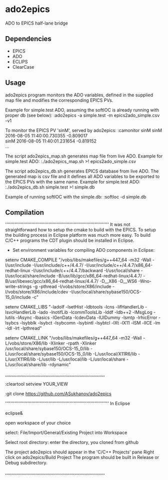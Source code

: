 # ado2epics

ADO to EPICS half-lane bridge

## Dependencies

- EPICS
- ADO
- ECLIPS
- ClearCase

## Usage

ado2epics program  monitors the ADO variables, defined in the supplied map file and modifies the corresponding EPICS PVs.

Example for simple.test ADO, assuming the softIOC is already running with proper db (see below):
:ado2epics -a simple.test -m epics2ado_simple.csv -v1

To monitor the EPICS PV 'sinM', served by ado2epics:
:camonitor sinM
sinM                           2016-08-05 11:40:00.730355 -0.809017  
sinM                           2016-08-05 11:40:01.231654 -0.819152  
...

The script ado2epics_map.sh generates map file from live ADO. 
Example for simple.test ADO:
:./ado2epics_map.sh >! epics2ado_simple.csv

The script ado2epics_db.sh generates EPICS database from live ADO. 
The generated map is csv file and it defines all ADO variables to be exported to the EPICS PVs with the same name.
Example for simple.test ADO:
:./ado2epics_db.sh simple.test >! simple.db

Example of running softIOC with the simple.db:
:softIoc -d simple.db

## Compilation
'''''''''''''''''''''''''''''''''''''''''''''''''''''''''''''''''''''''''''''''
It was not straightforward how to setup the cmake to build with the EPICS.
To setup the building process in Eclipse platform was much more easy.
To build C/C++ programs the CDT plugin should be installed in Eclipse.
 
- Set environment variables for compiling ADO components in Eclipse:

setenv CMAKE_COMPILE "/vobs/libs/makefiles/g++447_64 -m32 -Wall -I/usr/include  -I/usr/include/c++/4.4.7/ -I/usr/include/c++/4.4.7/x86_64-redhat-linux -I/usr/include/c++/4.4.7/backward  -I/usr/local/share -I/usr/local/share/include -B/usr/lib/gcc/x86_64-redhat-linux/4.4.7/ -B/usr/libexec/gcc/x86_64-redhat-linux/4.4.7/  -D__X86 -D__WS6  -Wno-write-strings -g -pthread -I/vobs/store/X86/include -I/vobs/store/X86/include/cdev -I/usr/local/share/sybase150/OCS-15_0/include  -c"

setenv CMAKE_LIBS "-ladoIf -lsetHist -ldbtools -lcns -lifHandlerLib -lsvcHandlerLib -lado -lnotifLib -lcommToolsLib -lddf -ldb++2 -lMsgLog -lutils -lAsync -lbasics -lGenData -lcdevData -lUIDummy -lsmtp -lrhicError -lsybcs -lsybblk -lsybct -lsybcomn -lsybintl -lsybtcl -lXt -lX11 -lSM -lICE -lm -ldl -lrt -lpthread"

setenv CMAKE_LINK "/vobs/libs/makefiles/g++447_64 -m32 -Wall -L/vobs/store/X86/lib -Xlinker -rpath -Xlinker /usr/local/share/sybase150/OCS-15_0/lib -L/usr/local/share/sybase150/OCS-15_0/lib  -L/usr/local/X11R6/lib -L/usr/X11R6/lib -L/usr/lib -L/usr/local/lib -L/usr/local/share -L/usr/local/share/lib -rdynamic"

,,,,,,,,,,,,,,,,,,,,,,,,,,,,,,,,,,,,,,,,,,,,,,,,,,,,,,,,,,,,,,,,,,,,,,,,,,,,,,,

:cleartool setview YOUR_VIEW

:git clone https://github.com/ASukhanov/ado2epics

'''''''''''''''''''''''''''''''''''''''''''''''''''''''''''''''''''''''''''''''
                            In Eclipse 

eclipse&

open workspace of your choice

select: File/Import/General/Existing Project into Workspace

Select root directory: enter the directory, you cloned from github

The project ado2epics should appear in the 'C/C++ Projects' pane
Right click on ado2epics/Build Project
The program should be built in Release or Debug subdirectory.

,,,,,,,,,,,,,,,,,,,,,,,,,,,,,,,,,,,,,,,,,,,,,,,,,,,,,,,,,,,,,,,,,,,,,,,,,,,,,,,



